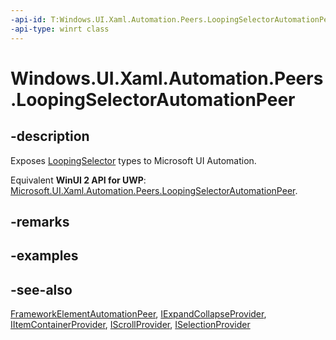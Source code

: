```yaml
---
-api-id: T:Windows.UI.Xaml.Automation.Peers.LoopingSelectorAutomationPeer
-api-type: winrt class
---
```


<!-- Class syntax.
public class LoopingSelectorAutomationPeer : Windows.UI.Xaml.Automation.Peers.FrameworkElementAutomationPeer, Windows.UI.Xaml.Automation.Peers.ILoopingSelectorAutomationPeer, Windows.UI.Xaml.Automation.Provider.IExpandCollapseProvider, Windows.UI.Xaml.Automation.Provider.IItemContainerProvider, Windows.UI.Xaml.Automation.Provider.IScrollProvider, Windows.UI.Xaml.Automation.Provider.ISelectionProvider
-->

# Windows.UI.Xaml.Automation.Peers.LoopingSelectorAutomationPeer

## -description
Exposes [LoopingSelector](../windows.ui.xaml.controls.primitives/loopingselector.md) types to Microsoft UI Automation.

Equivalent **WinUI 2 API for UWP**: [Microsoft.UI.Xaml.Automation.Peers.LoopingSelectorAutomationPeer](/windows/winui/api/microsoft.ui.xaml.automation.peers.loopingselectorautomationpeer).

## -remarks


## -examples

## -see-also
[FrameworkElementAutomationPeer](frameworkelementautomationpeer.md), [IExpandCollapseProvider](../windows.ui.xaml.automation.provider/iexpandcollapseprovider.md), [IItemContainerProvider](../windows.ui.xaml.automation.provider/iitemcontainerprovider.md), [IScrollProvider](../windows.ui.xaml.automation.provider/iscrollprovider.md), [ISelectionProvider](../windows.ui.xaml.automation.provider/iselectionprovider.md)
